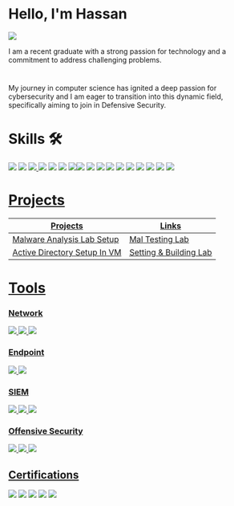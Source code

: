 # Hello, I'm Hassan
<a href="https://www.linkedin.com/in/syed-mohd-hassan-0b46a8248/">
    <img src="https://img.shields.io/badge/-LinkedIn-0072b1?style=for-the-badge&logo=linkedin&logoColor=white" />
</a>

I am a recent graduate with a strong passion for technology and a commitment to address challenging problems.
#
My journey in computer science has ignited a deep passion for cybersecurity and I am eager to transition into this dynamic field, specifically aiming to join in Defensive Security.

# Skills 🛠
<div>
  <a href="#"><img src="https://img.shields.io/badge/Information%20Security-5C8DBB?style=for-the-badge&logo=security&logoColor=white" style="pointer-events: none;" /></a>
  <a href="#"><img src="https://img.shields.io/badge/Network%20Security-1BA0E8?style=for-the-badge&logo=cisco&logoColor=white" style="pointer-events: none;" /></a>
  <a href="#"><img src="https://img.shields.io/badge/Incident%20Response-FC8C40?style=for-the-badge&logo=incident-response&logoColor=white" style="pointer-events: none;" />
  <a href="#"><img src="https://img.shields.io/badge/Malware%20Analysis-0099CC?style=for-the-badge&logo=malwarebytes&logoColor=white" style="pointer-events: none;" /></a>
  <a href="#"><img src="https://img.shields.io/badge/SIEM-FF6600?style=for-the-badge&logo=ibm&logoColor=white" style="pointer-events: none;" /></a>
  <a href="#"><img src="https://img.shields.io/badge/SOAR-DA4932?style=for-the-badge&logo=dynatrace&logoColor=white" style="pointer-events: none;" /></a>
  <a href="#"><img src="https://img.shields.io/badge/Threat%20Intelligence-FF7800?style=for-the-badge&logo=threat-intelligence&logoColor=white" style="pointer-events: none;"
  <a href="#"><img src="https://img.shields.io/badge/IDS-0072C6?style=for-the-badge&logo=cisco&logoColor=white" style="pointer-events: none;" /></a>
  <a href="#"><img src="https://img.shields.io/badge/IPS-0072C6?style=for-the-badge&logo=cisco&logoColor=white" style="pointer-events: none;" /></a>
  <a href="#"><img src="https://img.shields.io/badge/Log%20Analysis-005D8C?style=for-the-badge&logo=splunk&logoColor=white" style="pointer-events: none;" /></a>
  <a href="#"><img src="https://img.shields.io/badge/Vulnerability%20Management-4E5B31?style=for-the-badge&logo=tenable&logoColor=white" style="pointer-events: none;" /></a>
  <a href="#"><img src="https://img.shields.io/badge/Linux-FCC624?style=for-the-badge&logo=linux&logoColor=black" style="pointer-events: none;" /></a>
  <a href="#"><img src="https://img.shields.io/badge/Python-3776AB?style=for-the-badge&logo=python&logoColor=white" style="pointer-events: none;" /></a>
  <a href="#"><img src="https://img.shields.io/badge/Bash-4EAA25?style=for-the-badge&logo=gnu-bash&logoColor=white" style="pointer-events: none;" /></a>
  <a href="#"><img src="https://img.shields.io/badge/C%2FC%2B%2B-00599C?style=for-the-badge&logo=cplusplus&logoColor=white" style="pointer-events: none;" /></a>
  <a href="#"><img src="https://img.shields.io/badge/Communication-0072C6?style=for-the-badge&logo=communication&logoColor=white" style="pointer-events: none;" /></a>
  <a href="#"><img src="https://img.shields.io/badge/Critical%20Thinking-FFCC00?style=for-the-badge&logo=critical-thinking&logoColor=black" style="pointer-events: none;" />
</div>



# Projects

| Projects                                         | Links         |
|-----------------------------------------------|----------------------------|
| Malware Analysis Lab Setup | <a href="https://github.com/syedme18/Malware-Analysis-Lab">Mal Testing Lab</a>|
| Active Directory Setup In VM | <a href="https://github.com/syedme18/Setting-Up-Active-Directory-and-Building-a-Domain-Controller-in-a-Virtual-Environment">Setting & Building Lab</a>|


# Tools

### Network
<div>
    <img src="https://img.shields.io/badge/-Wireshark-1679A7?&style=for-the-badge&logo=Wireshark&logoColor=white" />
    <img src="https://img.shields.io/badge/-Suricata-EF3B2D?&style=for-the-badge&logo=Suricata&logoColor=white" />
    <img src="https://img.shields.io/badge/-Zeek-777BB4?&style=for-the-badge&logo=Zeek&logoColor=white" />
</div>

### Endpoint
<div>
    <img src="https://img.shields.io/badge/-Microsoft_Defender_for_Endpoint-00A4EF?&style=for-the-badge&logo=Microsoft&logoColor=white" />
    <img src="https://img.shields.io/badge/-Velociraptor-4B275F?&style=for-the-badge&logo=Velociraptor&logoColor=white" />
</div>

### SIEM
<div>
    <img src="https://img.shields.io/badge/-Microsoft_Sentinel-0078D4?&style=for-the-badge&logo=Microsoft&logoColor=white" />
    <img src="https://img.shields.io/badge/-Splunk-000000?&style=for-the-badge&logo=Splunk&logoColor=white" />
    <img src="https://img.shields.io/badge/-Elastic-005571?&style=for-the-badge&logo=Elastic&logoColor=white" />
</div>

### Offensive Security
<div>
    <img src="https://img.shields.io/badge/-Metasploit-2A2F39?&style=for-the-badge&logo=Metasploit&logoColor=white" />
    <img src="https://img.shields.io/badge/-Nmap-4682B4?&style=for-the-badge&logo=Nmap&logoColor=white" />
    <img src="https://img.shields.io/badge/-BeEF-F77400?&style=for-the-badge&logoColor=white" />
</div>

## Certifications
<div>
  <a href="https://www.credly.com/go/qvCgg9F8"><img src="https://img.shields.io/badge/Google%20Cybersecurity-blue?style=for-the-badge&logo=google&logoColor=white" /></a>
  <a href="https://codered.eccouncil.org/certificate/79d5ee0c-a369-4127-a388-d70fc1d1440e"><img src="https://img.shields.io/badge/Ethical%20Hacking%20Essentials%20by%20EcCouncil-FF0000?style=for-the-badge&logo=eccouncil&logoColor=white" /></a>
  <img src="https://img.shields.io/badge/-Network%20Fundamentals-white?&style=for-the-badge&logo=Cybrary&logoColor=white" />
  <img src="https://img.shields.io/badge/-MySQL-0000FF?&style=for-the-badge&logo=mysql&logoColor=white" />
   <a href="https://www.udemy.com/certificate/UC-2bcf47b7-8d2f-436e-b2d7-8d96cbef0afc/"><img src="https://img.shields.io/badge/Ethical%20Hacking%20From%20Scratch-purple?style=for-the-badge&logo=udemy&logoColor=white" /></a>



  


</div>
